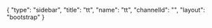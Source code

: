 {
    "type": "sidebar",
    "title": "tt",
    "name": "tt",
    "channelId": "",
    "layout": "bootstrap"
}